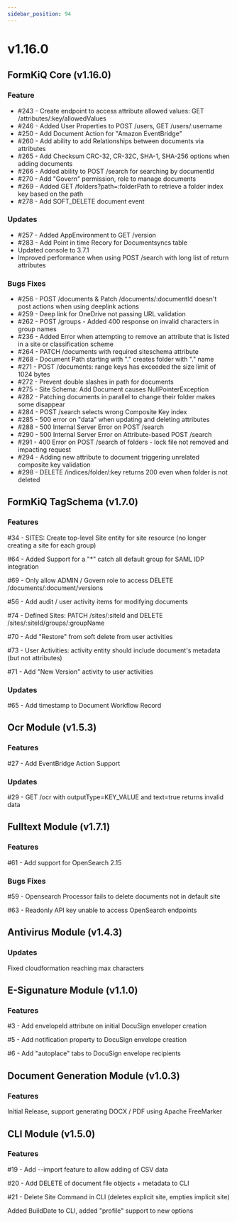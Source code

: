 ```yaml
---
sidebar_position: 94
---
```


# v1.16.0

## FormKiQ Core (v1.16.0)

### Feature

* #243 - Create endpoint to access attribute allowed values: GET /attributes/:key/allowedValues
* #246 - Added User Properties to POST /users, GET /users/:username
* #250 - Add Document Action for "Amazon EventBridge"
* #260 - Add ability to add Relationships between documents via attributes
* #265 - Add Checksum CRC-32, CR-32C, SHA-1, SHA-256 options when adding documents
* #266 - Added ability to POST /search for searching by documentId
* #270 - Add "Govern" permission, role to manage documents
* #269 - Added GET /folders?path=:folderPath to retrieve a folder index key based on the path
* #278 - Add SOFT_DELETE document event

### Updates

* #257 - Added AppEnvironment to GET /version
* #283 - Add Point in time Recory for Documentsyncs table
* Updated console to 3.7.1
* Improved performance when using POST /search with long list of return attributes

### Bugs Fixes

* #256 - POST /documents & Patch /documents/:documentId doesn't post actions when using deeplink actions
* #259 - Deep link for OneDrive not passing URL validation
* #262 - POST /groups - Added 400 response on invalid characters in group names
* #236 - Added Error when attempting to remove an attribute that is listed in a site or classification scheme
* #264 - PATCH /documents with required siteschema attribute
* #268 - Document Path starting with "." creates folder with "." name
* #271 - POST /documents: range keys has exceeded the size limit of 1024 bytes
* #272 - Prevent double slashes in path for documents
* #275  - Site Schema: Add Document causes NullPointerException
* #282 - Patching documents in parallel to change their folder makes some disappear
* #284 - POST /search selects wrong Composite Key index
* #285 - 500 error on "data" when updating and deleting attributes
* #288 - 500 Internal Server Error on POST /search
* #290 - 500 Internal Server Error on Attribute-based POST /search
* #291 - 400 Error on POST /search of folders - lock file not removed and impacting request
* #294 - Adding new attribute to document triggering unrelated composite key validation
* #298 - DELETE /indices/folder/:key returns 200 even when folder is not deleted

## FormKiQ TagSchema (v1.7.0)

### Features

#34 - SITES: Create top-level Site entity for site resource (no longer creating a site for each group)

#64 - Added Support for a "*" catch all default group for SAML IDP integration

#69 - Only allow ADMIN / Govern role to access DELETE /documents/:document/versions

#56 - Add audit / user activity items for modifying documents

#74 - Defined Sites: PATCH /sites/:siteId and DELETE /sites/:siteId/groups/:groupName

#70 - Add "Restore" from soft delete from user activities

#73 - User Activities: activity entity should include document's metadata (but not attributes)

#71 - Add "New Version" activity to user activities

### Updates

#65 - Add timestamp to Document Workflow Record

## Ocr Module (v1.5.3)

### Features

#27 - Add EventBridge Action Support

### Updates

#29 - GET /ocr with outputType=KEY_VALUE and text=true returns invalid data

## Fulltext Module (v1.7.1)

### Features

#61 - Add support for OpenSearch 2.15

### Bugs Fixes

#59 - Opensearch Processor fails to delete documents not in default site

#63 - Readonly API key unable to access OpenSearch endpoints

## Antivirus Module (v1.4.3)

### Updates

Fixed cloudformation reaching max characters

## E-Sigunature Module (v1.1.0)

### Features

#3 - Add envelopeId attribute on initial DocuSign enveloper creation

#5 - Add notification property to DocuSign envelope creation

#6 - Add "autoplace" tabs to DocuSign envelope recipients

## Document Generation Module (v1.0.3)

### Features

Initial Release, support generating DOCX / PDF using Apache FreeMarker

## CLI Module (v1.5.0)

### Features

#19 - Add --import feature to allow adding of CSV data

#20 - Add DELETE of document file objects + metadata to CLI

#21 - Delete Site Command in CLI (deletes explicit site, empties implicit site)

Added BuildDate to CLI, added "profile" support to new options